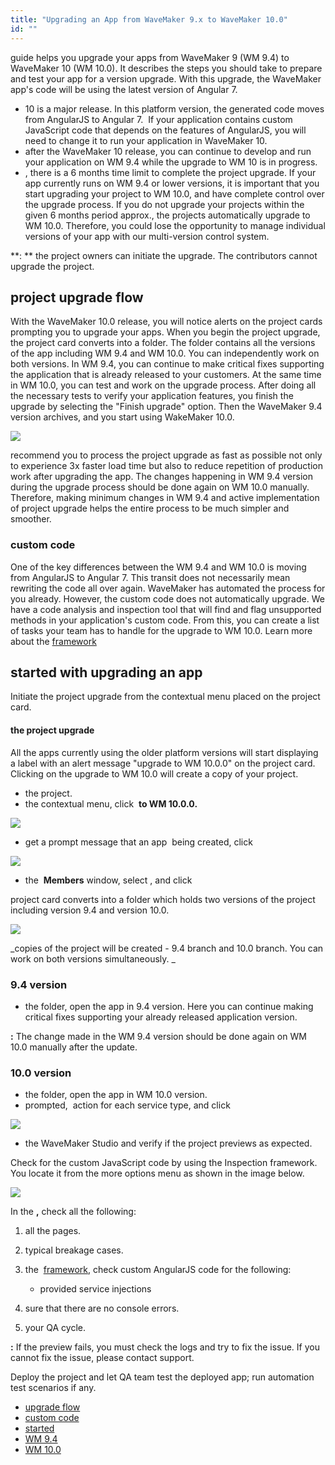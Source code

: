 ```yaml
---
title: "Upgrading an App from WaveMaker 9.x to WaveMaker 10.0"
id: ""
---
```


guide helps you upgrade your apps from WaveMaker 9 (WM 9.4) to WaveMaker 10 (WM 10.0). It describes the steps you should take to prepare and test your app for a version upgrade. With this upgrade, the WaveMaker app's code will be using the latest version of Angular 7. 

- 10 is a major release. In this platform version, the generated code moves from AngularJS to Angular 7.  If your application contains custom JavaScript code that depends on the features of AngularJS, you will need to change it to run your application in WaveMaker 10.
- after the WaveMaker 10 release, you can continue to develop and run your application on WM 9.4 while the upgrade to WM 10 is in progress.
- , there is a 6 months time limit to complete the project upgrade. If your app currently runs on WM 9.4 or lower versions, it is important that you start upgrading your project to WM 10.0, and have complete control over the upgrade process. If you do not upgrade your projects within the given 6 months period approx., the projects automatically upgrade to WM 10.0. Therefore, you could lose the opportunity to manage individual versions of your app with our multi-version control system.  

**: ** the project owners can initiate the upgrade. The contributors cannot upgrade the project.

## project upgrade flow

With the WaveMaker 10.0 release, you will notice alerts on the project cards prompting you to upgrade your apps. When you begin the project upgrade, the project card converts into a folder. The folder contains all the versions of the app including WM 9.4 and WM 10.0. You can independently work on both versions. In WM 9.4, you can continue to make critical fixes supporting the application that is already released to your customers. At the same time in WM 10.0, you can test and work on the upgrade process. After doing all the necessary tests to verify your application features, you finish the upgrade by selecting the "Finish upgrade" option. Then the WaveMaker 9.4 version archives, and you start using WakeMaker 10.0.

[![](https://www.wavemaker.com../assets/wm10-upgrade-process-e1555339158151.jpg)](https://www.wavemaker.com../assets/wm10-upgrade-process.jpg)

 recommend you to process the project upgrade as fast as possible not only to experience 3x faster load time but also to reduce repetition of production work after upgrading the app. The changes happening in WM 9.4 version during the upgrade process should be done again on WM 10.0 manually. Therefore, making minimum changes in WM 9.4 and active implementation of project upgrade helps the entire process to be much simpler and smoother.

### custom code

One of the key differences between the WM 9.4 and WM 10.0 is moving from AngularJS to Angular 7. This transit does not necessarily mean rewriting the code all over again. WaveMaker has automated the process for you already. However, the custom code does not automatically upgrade. We have a code analysis and inspection tool that will find and flag unsupported methods in your application's custom code. From this, you can create a list of tasks your team has to handle for the upgrade to WM 10.0. Learn more about the [framework](/learn/app-development/dev-integration/inspection-framework/)

## started with upgrading an app

Initiate the project upgrade from the contextual menu placed on the project card.

#### the project upgrade

All the apps currently using the older platform versions will start displaying a label with an alert message "upgrade to WM 10.0.0" on the project card. Clicking on the upgrade to WM 10.0 will create a copy of your project.

- the project. 
- the contextual menu, click  **to WM 10.0.0.**

**![](https://www.wavemaker.com../assets/Start_Upgrading_WM_10_RAD.png)**

- get a prompt message that an app  being created, click  

![](https://www.wavemaker.com../assets/UpgradeProjectPrompt_WM_10.png)

- the  **Members** window, select , and click 

project card converts into a folder which holds two versions of the project including version 9.4 and version 10.0. 

_![](https://www.wavemaker.com../assets/Two_Versions_created_WM_9_and_WM_10_0.png)_

_copies of the project will be created - 9.4 branch and 10.0 branch. You can work on both versions simultaneously. _

### 9.4 version

- the folder, open the app in 9.4 version. Here you can continue making critical fixes supporting your already released application version.

**:** The change made in the WM 9.4 version should be done again on WM 10.0 manually after the update.

### 10.0 version

- the folder, open the app in WM 10.0 version.
- prompted,  action for each service type, and click 

![](https://www.wavemaker.com../assets/UpdatesAction_before_Accessing_WM_10.png)

- the WaveMaker Studio and verify if the project previews as expected.

Check for the custom JavaScript code by using the Inspection framework. You locate it from the more options menu as shown in the image below.

![](https://www.wavemaker.com../assets/inspectionframeworklowcode.png)

In the **,** check all the following:

1. all the pages.
2. typical breakage cases.
3. the  [framework](/learn/app-development/dev-integration/inspection-framework/), check custom AngularJS code for the following:
    
    - provided service injections
4. sure that there are no console errors.
5. your QA cycle.

**:** If the preview fails, you must check the logs and try to fix the issue. If you cannot fix the issue, please contact support.

Deploy the project and let QA team test the deployed app; run automation test scenarios if any.

- [upgrade flow](#project-upgrade-flow)
- [custom code](#handling-custom-code)
- [started](#getting-started)
- [WM 9.4](#version-9-4)
- [WM 10.0](#version-10)
